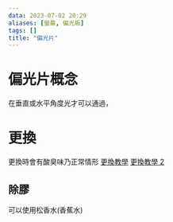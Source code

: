 ```yaml
---
data: 2023-07-02 20:29
aliases: [螢幕, 偏光板]
tags: []
title: "偏光片"
---
```


# 偏光片概念

在垂直或水平角度光才可以通過，

# 更換

更換時會有酸臭味乃正常情形
[更換教學](https://www.youtube.com/watch?v=VWdihbRPctE)
[更換教學 2](https://www.youtube.com/watch?v=_liTuQYP5Oc)

## 除膠

可以使用松香水(香蕉水)
